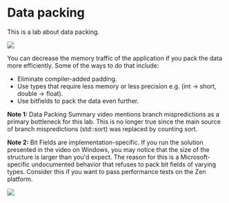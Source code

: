 # Data packing

This is a lab about data packing.

[<img src="../../../img/DataPacking1Intro.png">](https://www.youtube.com/watch?v=-V-oIXrqA2s&list=PLRWO2AL1QAV6bJAU2kgB4xfodGID43Y5d)

You can decrease the memory traffic of the application if you pack the data more efficiently.
Some of the ways to do that include:

* Eliminate compiler-added padding.
* Use types that require less memory or less precision e.g. (int -> short, double -> float).
* Use bitfields to pack the data even further.

**Note 1:** Data Packing Summary video mentions branch mispredictions as a primary bottleneck for this lab. This is no longer true since the main source of branch mispredictions (std::sort) was replaced by counting sort.

**Note 2:** Bit Fields are implementation-specific. If you run the solution presented in the video on Windows, you may notice that the size of the structure is larger than you'd expect. The reason for this is a Microsoft-specific undocumented behavior that refuses to pack bit fields of varying types. Consider this if you want to pass performance tests on the Zen platform.

[<img src="../../../img/DataPacking1Summary.png">](https://www.youtube.com/watch?v=ta096PQ6gTg&list=PLRWO2AL1QAV6bJAU2kgB4xfodGID43Y5d)
